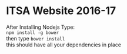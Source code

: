 <h1> ITSA Website 2016-17</h1>

<p>After Installing Nodejs Type:<br><code>npm install -g bower</code><br>then type
<code>bower install</code><br>
this should have all your dependencies in place</p><br>
